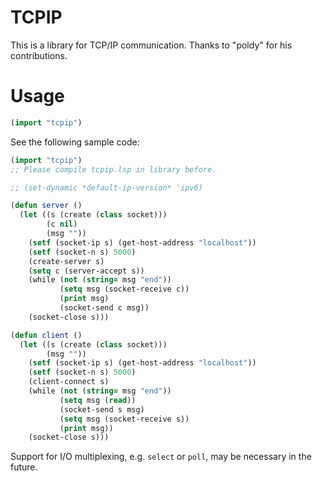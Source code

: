 # TCPIP

This is a library for TCP/IP communication.
Thanks to "poldy" for his contributions.

# Usage

```lisp
(import "tcpip")
```

See the following sample code:

```lisp
(import "tcpip")
;; Please compile tcpip.lsp in library before. 

;; (set-dynamic *default-ip-version* 'ipv6)

(defun server ()
  (let ((s (create (class socket)))
        (c nil)
        (msg ""))
    (setf (socket-ip s) (get-host-address "localhost"))
    (setf (socket-n s) 5000)
    (create-server s)
    (setq c (server-accept s))
    (while (not (string= msg "end"))
           (setq msg (socket-receive c))
           (print msg)
           (socket-send c msg))
    (socket-close s)))

(defun client ()
  (let ((s (create (class socket)))
        (msg ""))
    (setf (socket-ip s) (get-host-address "localhost"))
    (setf (socket-n s) 5000)
    (client-connect s)
    (while (not (string= msg "end"))
           (setq msg (read))
           (socket-send s msg)
           (setq msg (socket-receive s))
           (print msg))
    (socket-close s)))
```

Support for I/O multiplexing, e.g. `select` or `poll`, may be necessary in the future.
